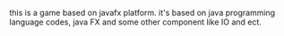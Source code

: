 this is a game based on javafx platform.
it's based on java programming language codes, java FX and some other component like IO and ect.